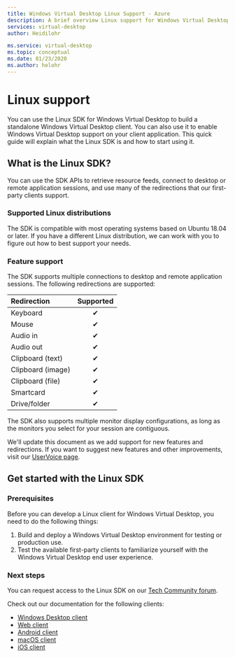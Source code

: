 ```yaml
---
title: Windows Virtual Desktop Linux Support - Azure
description: A brief overview Linux support for Windows Virtual Desktop.
services: virtual-desktop
author: Heidilohr

ms.service: virtual-desktop
ms.topic: conceptual
ms.date: 01/23/2020
ms.author: helohr
---
```

# Linux support

You can use the Linux SDK for Windows Virtual Desktop to build a standalone Windows Virtual Desktop client. You can also use it to enable Windows Virtual Desktop support on your client application. This quick guide will explain what the Linux SDK is and how to start using it.

## What is the Linux SDK?

You can use the SDK APIs to retrieve resource feeds, connect to desktop or remote application sessions, and use many of the redirections that our first-party clients support.

### Supported Linux distributions

The SDK is compatible with most operating systems based on Ubuntu 18.04 or later. If you have a different Linux distribution, we can work with you to figure out how to best support your needs.

### Feature support

The SDK supports multiple connections to desktop and remote application sessions. The following redirections are supported:

| Redirection       | Supported |
| :---------------- | :-------: |
| Keyboard          | &#10004;  |
| Mouse             | &#10004;  |
| Audio in          | &#10004;  |
| Audio out         | &#10004;  |
| Clipboard (text)  | &#10004;  |
| Clipboard (image) | &#10004;  |
| Clipboard (file)  | &#10004;  |
| Smartcard         | &#10004;  |
| Drive/folder      | &#10004;  |

The SDK also supports multiple monitor display configurations, as long as the monitors you select for your session are contiguous.

We'll update this document as we add support for new features and redirections. If you want to suggest new features and other improvements, visit our [UserVoice page](https://go.microsoft.com/fwlink/?linkid=2116523).

## Get started with the Linux SDK

### Prerequisites

Before you can develop a Linux client for Windows Virtual Desktop, you need to do the following things:

1. Build and deploy a Windows Virtual Desktop environment for testing or production use.
2. Test the available first-party clients to familiarize yourself with the Windows Virtual Desktop end user experience.

### Next steps

You can request access to the Linux SDK on our [Tech Community forum](https://go.microsoft.com/fwlink/?linkid=2116541).

Check out our documentation for the following clients:

- [Windows Desktop client](connect-windows-7-and-10.md)
- [Web client](connect-web.md)
- [Android client](connect-android.md)
- [macOS client](connect-macos.md)
- [iOS client](connect-ios.md)
